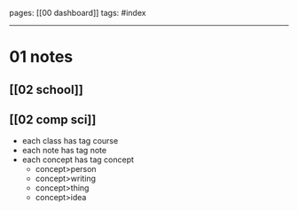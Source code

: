 pages: [[00 dashboard]] 
tags: #index

___
# 01 notes

## [[02 school]]
## [[02 comp sci]]

- each class has tag course
- each note has tag note
- each concept has tag concept
	- concept>person
	- concept>writing
	- concept>thing
	- concept>idea